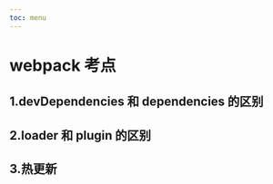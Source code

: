 ```yaml
---
toc: menu
---
```


# webpack 考点

## 1.devDependencies 和 dependencies 的区别

## 2.loader 和 plugin 的区别

## 3.热更新
